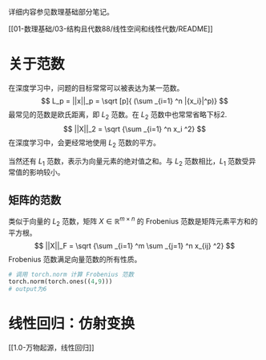 详细内容参见数理基础部分笔记。


[[01-数理基础/03-结构且代数88/线性空间和线性代数/README]]


# 关于范数

在深度学习中，问题的目标常常可以被表达为某一范数。
$$
L_p = ||x||_p =  \sqrt [p]{ (\sum _{i=1} ^n |{x_i}|^p)}
$$
最常见的范数是欧氏距离，即 $L_2$ 范数。在 $L_2$ 范数中也常常省略下标2.
$$
||X||_2 = \sqrt {\sum _{i=1} ^n x_i ^2}
$$
在深度学习中，会更经常地使用 $L_2$ 范数的平方。

当然还有 $L_1$ 范数，表示为向量元素的绝对值之和。与 $L_2$ 范数相比，$L_1$ 范数受异常值的影响较小。



## 矩阵的范数

类似于向量的 $L_2$ 范数，矩阵 $X \in \mathbb R ^{m\times n}$ 的 Frobenius 范数是矩阵元素平方和的平方根。
$$
||X||_F = \sqrt {\sum _{i=1} ^m \sum _{j=1} ^n x_{ij} ^2}
$$
Frobenius 范数满足向量范数的所有性质。

```python
# 调用 torch.norm 计算 Frobenius 范数
torch.norm(torch.ones((4,9)))
# output为6
```







# 线性回归：仿射变换

[[1.0-万物起源，线性回归]]